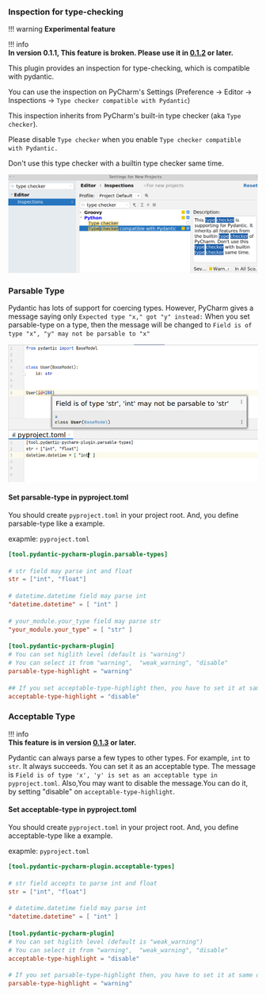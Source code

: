 ### Inspection for type-checking
!!! warning
    **Experimental feature**
    
!!! info    
    **In version 0.1.1, This feature is broken. Please use it in [0.1.2](https://github.com/koxudaxi/pydantic-pycharm-plugin/releases/tag/0.1.2) or later.** 

This plugin provides an inspection for type-checking, which is compatible with pydantic.

You can use the inspection on PyCharm's Settings (Preference -> Editor -> Inspections -> `Type checker compatible with Pydantic`) 

This inspection inherits from PyCharm's built-in type checker (aka `Type checker`).

Please disable `Type checker` when you enable `Type checker compatible with Pydantic.`

Don't use this type checker with a builtin type checker same time.

![inspection 1](inspection1.png)

### Parsable Type
Pydantic has lots of support for coercing types. However, PyCharm  gives a message saying only `Expected type "x," got "y" instead:`
When you set parsable-type on a type, then the message will be changed to `Field is of type "x", "y" may not be parsable to "x"`


![parsable type1](parsable-type1.png)

#### Set parsable-type in pyproject.toml
You should create `pyproject.toml` in your project root.
And, you define parsable-type like a example.

exapmle: `pyproject.toml`

```toml
[tool.pydantic-pycharm-plugin.parsable-types]

# str field may parse int and float
str = ["int", "float"]

# datetime.datetime field may parse int
"datetime.datetime" = [ "int" ]

# your_module.your_type field may parse str
"your_module.your_type" = [ "str" ]

[tool.pydantic-pycharm-plugin]
# You can set higlith level (default is "warning")
# You can select it from "warning",  "weak_warning", "disable" 
parsable-type-highlight = "warning" 

## If you set acceptable-type-highlight then, you have to set it at same depth.
acceptable-type-highlight = "disable" 
```

### Acceptable Type
!!! info    
    **This feature is in version [0.1.3](https://github.com/koxudaxi/pydantic-pycharm-plugin/releases/tag/0.1.3) or later.**

Pydantic can always parse a few types to other types. For example, `int` to `str`. It always succeeds.
You can set it as an acceptable type. The message is `Field is of type 'x', 'y' is set as an acceptable type in pyproject.toml`.
Also,You may want to disable the message.You can do it, by setting "disable" on `acceptable-type-highlight`.

#### Set acceptable-type in pyproject.toml
You should create `pyproject.toml` in your project root.
And, you define acceptable-type like a example.

exapmle: `pyproject.toml`

```toml
[tool.pydantic-pycharm-plugin.acceptable-types]

# str field accepts to parse int and float
str = ["int", "float"]

# datetime.datetime field may parse int
"datetime.datetime" = [ "int" ]

[tool.pydantic-pycharm-plugin]
# You can set higlith level (default is "weak_warning")
# You can select it from "warning",  "weak_warning", "disable" 
acceptable-type-highlight = "disable" 

# If you set parsable-type-highlight then, you have to set it at same depth.
parsable-type-highlight = "warning" 
```
